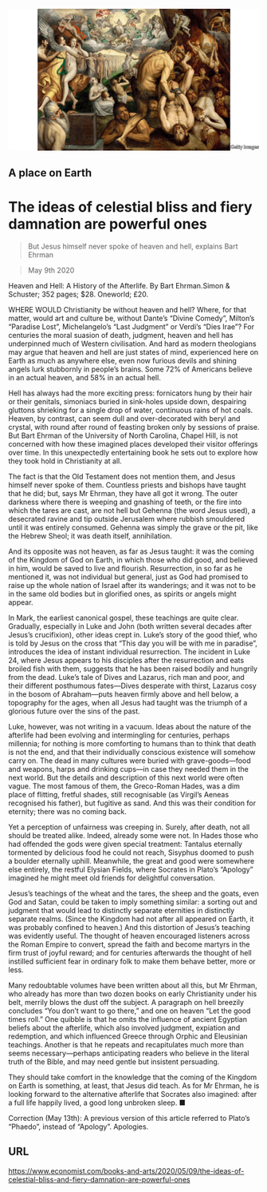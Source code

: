 ![](./images/20200509_BKP506.jpg)

## A place on Earth

# The ideas of celestial bliss and fiery damnation are powerful ones

> But Jesus himself never spoke of heaven and hell, explains Bart Ehrman

> May 9th 2020

Heaven and Hell: A History of the Afterlife. By Bart Ehrman.Simon & Schuster; 352 pages; $28. Oneworld; £20.

WHERE WOULD Christianity be without heaven and hell? Where, for that matter, would art and culture be, without Dante’s “Divine Comedy”, Milton’s “Paradise Lost”, Michelangelo’s “Last Judgment” or Verdi’s “Dies Irae”? For centuries the moral suasion of death, judgment, heaven and hell has underpinned much of Western civilisation. And hard as modern theologians may argue that heaven and hell are just states of mind, experienced here on Earth as much as anywhere else, even now furious devils and shining angels lurk stubbornly in people’s brains. Some 72% of Americans believe in an actual heaven, and 58% in an actual hell.

Hell has always had the more exciting press: fornicators hung by their hair or their genitals, simoniacs buried in sink-holes upside down, despairing gluttons shrieking for a single drop of water, continuous rains of hot coals. Heaven, by contrast, can seem dull and over-decorated with beryl and crystal, with round after round of feasting broken only by sessions of praise. But Bart Ehrman of the University of North Carolina, Chapel Hill, is not concerned with how these imagined places developed their visitor offerings over time. In this unexpectedly entertaining book he sets out to explore how they took hold in Christianity at all.

The fact is that the Old Testament does not mention them, and Jesus himself never spoke of them. Countless priests and bishops have taught that he did; but, says Mr Ehrman, they have all got it wrong. The outer darkness where there is weeping and gnashing of teeth, or the fire into which the tares are cast, are not hell but Gehenna (the word Jesus used), a desecrated ravine and tip outside Jerusalem where rubbish smouldered until it was entirely consumed. Gehenna was simply the grave or the pit, like the Hebrew Sheol; it was death itself, annihilation.

And its opposite was not heaven, as far as Jesus taught: it was the coming of the Kingdom of God on Earth, in which those who did good, and believed in him, would be saved to live and flourish. Resurrection, in so far as he mentioned it, was not individual but general, just as God had promised to raise up the whole nation of Israel after its wanderings; and it was not to be in the same old bodies but in glorified ones, as spirits or angels might appear.

In Mark, the earliest canonical gospel, these teachings are quite clear. Gradually, especially in Luke and John (both written several decades after Jesus’s crucifixion), other ideas crept in. Luke’s story of the good thief, who is told by Jesus on the cross that “This day you will be with me in paradise”, introduces the idea of instant individual resurrection. The incident in Luke 24, where Jesus appears to his disciples after the resurrection and eats broiled fish with them, suggests that he has been raised bodily and hungrily from the dead. Luke’s tale of Dives and Lazarus, rich man and poor, and their different posthumous fates—Dives desperate with thirst, Lazarus cosy in the bosom of Abraham—puts heaven firmly above and hell below, a topography for the ages, when all Jesus had taught was the triumph of a glorious future over the sins of the past.

Luke, however, was not writing in a vacuum. Ideas about the nature of the afterlife had been evolving and intermingling for centuries, perhaps millennia; for nothing is more comforting to humans than to think that death is not the end, and that their individually conscious existence will somehow carry on. The dead in many cultures were buried with grave-goods—food and weapons, harps and drinking cups—in case they needed them in the next world. But the details and description of this next world were often vague. The most famous of them, the Greco-Roman Hades, was a dim place of flitting, fretful shades, still recognisable (as Virgil’s Aeneas recognised his father), but fugitive as sand. And this was their condition for eternity; there was no coming back.

Yet a perception of unfairness was creeping in. Surely, after death, not all should be treated alike. Indeed, already some were not. In Hades those who had offended the gods were given special treatment: Tantalus eternally tormented by delicious food he could not reach, Sisyphus doomed to push a boulder eternally uphill. Meanwhile, the great and good were somewhere else entirely, the restful Elysian Fields, where Socrates in Plato’s “Apology” imagined he might meet old friends for delightful conversation.

Jesus’s teachings of the wheat and the tares, the sheep and the goats, even God and Satan, could be taken to imply something similar: a sorting out and judgment that would lead to distinctly separate eternities in distinctly separate realms. (Since the Kingdom had not after all appeared on Earth, it was probably confined to heaven.) And this distortion of Jesus’s teaching was evidently useful. The thought of heaven encouraged listeners across the Roman Empire to convert, spread the faith and become martyrs in the firm trust of joyful reward; and for centuries afterwards the thought of hell instilled sufficient fear in ordinary folk to make them behave better, more or less.

Many redoubtable volumes have been written about all this, but Mr Ehrman, who already has more than two dozen books on early Christianity under his belt, merrily blows the dust off the subject. A paragraph on hell breezily concludes “You don’t want to go there,” and one on heaven “Let the good times roll.” One quibble is that he omits the influence of ancient Egyptian beliefs about the afterlife, which also involved judgment, expiation and redemption, and which influenced Greece through Orphic and Eleusinian teachings. Another is that he repeats and recapitulates much more than seems necessary—perhaps anticipating readers who believe in the literal truth of the Bible, and may need gentle but insistent persuading.

They should take comfort in the knowledge that the coming of the Kingdom on Earth is something, at least, that Jesus did teach. As for Mr Ehrman, he is looking forward to the alternative afterlife that Socrates also imagined: after a full life happily lived, a good long unbroken sleep. ■

Correction (May 13th): A previous version of this article referred to Plato’s “Phaedo”, instead of “Apology”. Apologies.

## URL

https://www.economist.com/books-and-arts/2020/05/09/the-ideas-of-celestial-bliss-and-fiery-damnation-are-powerful-ones
